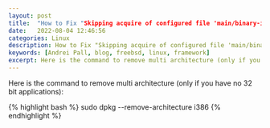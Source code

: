 ```yaml
---
layout: post
title:  "How to Fix "Skipping acquire of configured file 'main/binary-i386/Packages'" notification on Ubuntu"
date:   2022-08-04 12:46:56
categories: Linux
description: How to Fix "Skipping acquire of configured file 'main/binary-i386/Packages'" notification on Ubuntu
keywords: [Andrei Pall, blog, freebsd, linux, framework]
excerpt: Here is the command to remove multi architecture (only if you have no 32 bit applications)
---
```

<p>Here is the command to remove multi architecture (only if you have no 32 bit applications):</p>
{% highlight bash %}
sudo dpkg --remove-architecture i386
{% endhighlight %}
